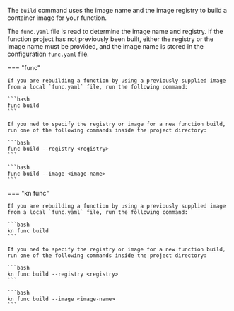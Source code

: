 <!-- Snippet used in the following topics:
- /docs/getting-started/build-run-deploy-func.md
- /docs/functions/build-run-deploy-func.md
-->
The `build` command uses the image name and the image registry to build a container image for your function.

The `func.yaml` file is read to determine the image name and registry. If the function project has not previously been built, either the registry or the image name must be provided, and the image name is stored in the configuration `func.yaml` file.

=== "func"

    If you are rebuilding a function by using a previously supplied image from a local `func.yaml` file, run the following command:

    ```bash
    func build
    ```

    If you ned to specify the registry or image for a new function build, run one of the following commands inside the project directory:

    ```bash
    func build --registry <registry>
    ```

    ```bash
    func build --image <image-name>
    ```

=== "kn func"

    If you are rebuilding a function by using a previously supplied image from a local `func.yaml` file, run the following command:

    ```bash
    kn func build
    ```

    If you ned to specify the registry or image for a new function build, run one of the following commands inside the project directory:

    ```bash
    kn func build --registry <registry>
    ```

    ```bash
    kn func build --image <image-name>
    ```
